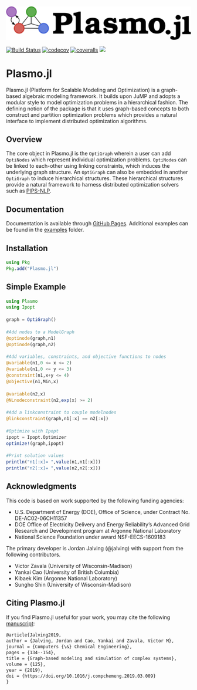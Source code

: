 ![Logo](./docs/plasmo3.svg)

[![Build Status](https://travis-ci.org/zavalab/Plasmo.jl.svg?branch=master)](https://travis-ci.org/jalving/Plasmo.jl)
[![codecov](https://codecov.io/gh/zavalab/Plasmo.jl/branch/master/graph/badge.svg)](https://codecov.io/gh/jalving/Plasmo.jl)
[![coveralls](https://coveralls.io/repos/github/zavalab/Plasmo.jl/badge.svg?branch=master)](https://coveralls.io/github/jalving/Plasmo.jl?branch=master)
[![](https://img.shields.io/badge/docs-latest-blue.svg)](https://jalving.github.io/Plasmo.jl/dev/)

# Plasmo.jl
Plasmo.jl (Platform for Scalable Modeling and Optimization) is a graph-based algebraic modeling framework.  It builds upon
JuMP and adopts a modular style to model optimization problems in a hierarchical fashion.
The defining notion of the package is that it uses graph-based concepts to both construct and partition optimization problems which
provides a natural interface to implement distributed optimization algorithms.

## Overview
The core object in Plasmo.jl is the `OptiGraph` wherein a user can add `OptiNodes` which represent individual optimization problems. `OptiNodes` can be linked to each-other
using linking constraints, which induces the underlying graph structure.  An `OptiGraph` can also be embedded in another `OptiGraph` to induce hierarchical structures.
These hierarchical structures provide a natural framework to harness distributed optimization solvers such as [PIPS-NLP](https://github.com/Argonne-National-Laboratory/PIPS/tree/master/PIPS-NLP).

## Documentation
Documentation is available through [GitHub Pages](https://jalving.github.io/Plasmo.jl/dev).
Additional examples can be found in the [examples](https://github.com/jalving/Plasmo.jl/tree/master/examples/) folder.

## Installation

```julia
using Pkg
Pkg.add("Plasmo.jl")
```

## Simple Example

```julia
using Plasmo
using Ipopt

graph = OptiGraph()

#Add nodes to a ModelGraph
@optinode(graph,n1)
@optinode(graph,n2)

#Add variables, constraints, and objective functions to nodes
@variable(n1,0 <= x <= 2)
@variable(n1,0 <= y <= 3)
@constraint(n1,x+y <= 4)
@objective(n1,Min,x)

@variable(n2,x)
@NLnodeconstraint(n2,exp(x) >= 2)

#Add a linkconstraint to couple modelnodes
@linkconstraint(graph,n1[:x] == n2[:x])

#Optimize with Ipopt
ipopt = Ipopt.Optimizer
optimize!(graph,ipopt)

#Print solution values
println("n1[:x]= ",value(n1,n1[:x]))
println("n2[:x]= ",value(n2,n2[:x]))
```

## Acknowledgments
This code is based on work supported by the following funding agencies:

* U.S. Department of Energy (DOE), Office of Science, under Contract No. DE-AC02-06CH11357
* DOE Office of Electricity Delivery and Energy Reliability’s Advanced Grid Research and Development program at Argonne National Laboratory
* National Science Foundation under award NSF-EECS-1609183

The primary developer is Jordan Jalving (@jalving) with support from the following contributors.  

* Victor Zavala (University of Wisconsin-Madison)
* Yankai Cao (University of British Columbia)
* Kibaek Kim (Argonne National Laboratory)
* Sungho Shin (University of Wisconsin-Madison)


## Citing Plasmo.jl
If you find Plasmo.jl useful for your work, you may cite the following [manuscript](https://www.sciencedirect.com/science/article/abs/pii/S0098135418312687):

```
@article{Jalving2019,
author = {Jalving, Jordan and Cao, Yankai and Zavala, Victor M},
journal = {Computers {\&} Chemical Engineering},
pages = {134--154},
title = {Graph-based modeling and simulation of complex systems},
volume = {125},
year = {2019},
doi = {https://doi.org/10.1016/j.compchemeng.2019.03.009}
}
```
